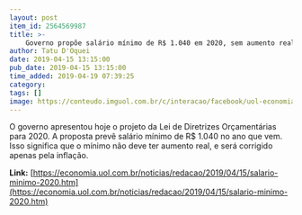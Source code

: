 ```yaml
---
layout: post
item_id: 2564569987
title: >-
    Governo propõe salário mínimo de R$ 1.040 em 2020, sem aumento real
author: Tatu D'Oquei
date: 2019-04-15 13:15:00
pub_date: 2019-04-15 13:15:00
time_added: 2019-04-19 07:39:25
category: 
tags: []
image: https://conteudo.imguol.com.br/c/interacao/facebook/uol-economia.png
---
```


O governo apresentou hoje o projeto da Lei de Diretrizes Orçamentárias para 2020. A proposta prevê salário mínimo de R$ 1.040 no ano que vem. Isso significa que o mínimo não deve ter aumento real, e será corrigido apenas pela inflação.

**Link:** [https://economia.uol.com.br/noticias/redacao/2019/04/15/salario-minimo-2020.htm](https://economia.uol.com.br/noticias/redacao/2019/04/15/salario-minimo-2020.htm)

